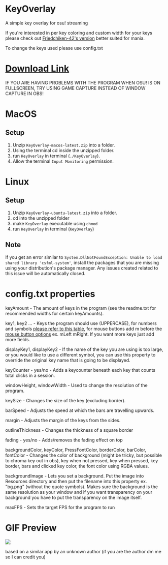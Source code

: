 
# KeyOverlay
 A simple key overlay for osu! streaming
 
 If you're interested in per key coloring and custom width for your keys please check out [Friedchiken-42's version](https://github.com/Friedchicken-42/KeyOverlay) better suited for mania.
 
To change the keys used please use config.txt
# [Download Link](https://github.com/Blondazz/KeyOverlay/releases/latest)
IF YOU ARE HAVING PROBLEMS WITH THE PROGRAM WHEN OSU! IS ON FULLSCREEN, TRY USING GAME CAPTURE INSTEAD OF WINDOW CAPTURE IN OBS!

# MacOS

## Setup

1. Unzip `KeyOverlay-macos-latest.zip` into a folder.
2. Using the terminal cd inside the unzipped folder.
3. run `KeyOverlay` in terminal (`./KeyOverlay`).
4. Allow the terminal `Input Monitoring` permission.

# Linux

## Setup

1. Unzip `KeyOverlay-ubuntu-latest.zip` into a folder.
2. cd into the unzipped folder
3. make `KeyOverlay` executable using `chmod`
4. run `KeyOverlay` in terminal (`KeyOverlay`)

## Note

If you get an error similar to `System.DllNotFoundException: Unable to load shared library 'csfml-system'`, install the packages that you are missing using your distribution's package manager. Any issues created related to this issue will be automatically closed.

# config.txt properties
keyAmount - The amount of keys in the program (see the readme.txt for recommended widths for certain keyAmounts).

key1, key2 ... - Keys the program should use (UPPERCASE), for numbers and symbols [please refer to this table](https://www.sfml-dev.org/documentation/2.5.1/classsf_1_1Keyboard.php#acb4cacd7cc5802dec45724cf3314a142), for mouse buttons add m before the [mouse button options](https://www.sfml-dev.org/documentation/2.5.1/classsf_1_1Mouse.php#a4fb128be433f9aafe66bc0c605daaa90) ex. mLeft mRight. If you want more keys just add more fields.

displayKey1, displayKey2 - If the name of the key you are using is too large, or you would like to use a different symbol, you can use this property to override the original key name that is going to be displayed.

keyCounter - yes/no - Adds a keycounter beneath each key that counts total clicks in a session.

windowHeight, windowWidth - Used to change the resolution of the program.

keySize - Changes the size of the key (excluding border).

barSpeed - Adjusts the speed at which the bars are travelling upwards.

margin - Adjusts the margin of the keys from the sides.

outlineThickness - Changes the thickness of a square border

fading - yes/no - Adds/removes the fading effect on top 

backgroundColor, keyColor, PressFontColor, borderColor, barColor, fontColor - Changes the color of background (might be tricky, but possible to chroma key out in obs), key when not pressed, key when pressed, key border, bars and clicked key color, the font color using RGBA values.

backgroundImage - Lets you set a background. Put the image into Resources directory and then put the filename into this property ex. "bg.png" (without the quote symbols). Makes sure the background is the same resolution as your window and if you want transparency on your background you have to put the transparency on the image itself.

maxFPS - Sets the target FPS for the program to run

# GIF Preview

![](https://puu.sh/I6Kg1/4ff86be176.gif)

based on a similar app by an unknown author (if you are the author dm me so I can credit you)



